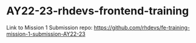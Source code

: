 # AY22-23-rhdevs-frontend-training

Link to Mission 1 Submission repo: https://github.com/rhdevs/fe-training-mission-1-submission-AY22-23
